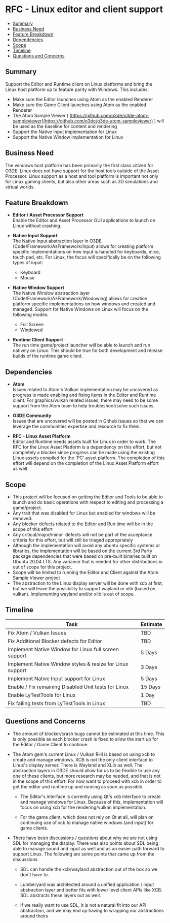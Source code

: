 # RFC - Linux editor and client support

  - [Summary](#summary)
  - [Business Need](#business-need)
  - [Feature Breakdown](#feature-breakdown)
  - [Dependencies](#dependencies)
  - [Scope](#scope)
  - [Timeline](#timeline)
  - [Questions and Concerns](#questions-and-concerns)

## Summary

Support the Editor and Runtime client on Linux platforms and bring the Linux host platform up to feature parity with Windows. This includes:

- Make sure the Editor launches using Atom as the enabled Renderer
- Make sure the Game Client launches using Atom as the enabled Renderer
- The Atom Sample Viewer ( [https://github.com/o3de/o3de-atom-sampleviewer](https://github.com/o3de/o3de-atom-sampleviewer) ) will be used as the baseline for content and rendering
- Support the Native Input implementation for Linux
- Support the Native Window implementation for Linux

## Business Need

The windows host platform has been primarily the first class citizen for O3DE. Linux does not have support for the host tools outside of the Asset Processor. Linux support as a host and tool platform is important not only for Linux gaming clients, but also other areas such as 3D simulations and virtual worlds.

## Feature Breakdown

- **Editor / Asset Processor Support**  
    Enable the Editor and Asset Processor GUI applications to launch on Linux without crashing.  
      
    
- **Native Input Support**  
    The Native Input abstraction layer in O3DE (Code/Framework/AzFramework/Input) allows for creating platform specific implementations on how input is handled for keyboards, mice, touch pad, etc. For Linux, the focus will specifically be on the following types of input:
    - Keyboard
    - Mouse  
          
        
- **Native Window Support**  
    The Native Window abstraction layer (Code/Framework/AzFramework/Windowing) allows for creation platform specific implementations on how windows and created and managed. Support for Native Windows on Linux will focus on the following modes:
    - Full Screen
    - Windowed  
          
        
- **Runtime Client Support**  
    The run time game/project launcher will be able to launch and run natively on Linux. This should be true for both development and release builds of the runtime game client.

## Dependencies

- **Atom**  
    Issues related to Atom's Vulkan implementation may be uncovered as progress is made enabling and fixing items in the Editor and Runtime client. For graphics/vulkan related issues, there may need to be some support from the Atom team to help troubleshoot/solve such issues.  
      
    
- **O3DE Community**  
    Issues that are uncovered will be posted in Github Issues so that we can leverage the communities expertise and resource to fix them.  
      
    
- **RFC - Linux Asset Platform**  
    Editor and Runtime needs assets built for Linux in order to work. The RFC for the Linux Asset Platform is a dependency on this effort, but not completely a blocker since progress can be made using the existing Linux assets compiled for the 'PC' asset platform. The completion of this effort will depend on the completion of the Linux Asset Platform effort as well.

## Scope

- This project will be focused on getting the Editor and Tools to be able to launch and do basic operations with respect to editing and processing a game/project.
- Any trait that was disabled for Linux but enabled for windows will be removed.
- Any blocker defects related to the Editor and Run time will be in the scope of this effort
- Any critical/major/minor  defects will not be part of the acceptance criteria for this effort, but will still be triaged appropriately
- Although the implementation will avoid any ubuntu specific systems or libraries, the implementation will be based on the current 3rd Party package dependencies that were based on pre-built binaries built on Ubuntu 20.04 LTS. Any variance that is needed for other distributions is out of scope for this project.
- Scope will be limited to running the Editor and Client against the Atom Sample Viewer project
- The abstraction to the Linux display server will be done with xcb at first, but we will leave the possibility to support wayland or xlib (based on vulkan). Implementing wayland and/or xlib is out of scope.

## Timeline

| Task | Estimate |
| --- | --- |
| Fix Atom / Vulkan Issues | TBD |
| Fix Additional Blocker defects for Editor | TBD |
| Implement Native Window for Linux full screen support | 5 Days |
| Implement Native Window styles & resize for Linux support | 3 Days |
| Implement Native Input support for Linux | 5 Days |
| Enable / Fix remaining Disabled Unit tests for Linux | 15 Days |
| Enable LyTestTools for Linux | 1 Day |
| Fix failing tests from LyTestTools in Linux | TBD |

  

## Questions and Concerns

- The amount of blocker/crash bugs cannot be estimated at this time. This is only possible as each blocker crash is fixed to allow the start up for the Editor / Game Client to continue.  
      
    
- The Atom gem's current Linux / Vulkan RHI is based on using xcb to create and manage windows. XCB is not the only client interface to Linux's display server. There is Wayland and XLib as well. The abstraction layers in O3DE should allow for us to be flexible to use any one of these clients, but more research may be needed, and that is not in the scope of this effort. For now want to proceed with xcb in order to get the editor and runtime up and running as soon as possible.  
      
    - The Editor's interface is currently using Qt's xcb interface to create and manage windows for Linux. Because of this, implementation will focus on using xcb for the rendering/vulkan implementation.  
         
        
    - For the game client, which does not rely on Qt at all, will plan on continuing use of xcb to manage native windows (and input) for game clients.  
          
        
- There have been discussions / questions about why we are not using SDL for managing the display. There was also points about SDL being able to manage sound and input as well and as an easier path forward to support Linux. The following are some points that came up from the discussions  
      
    
    - SDL can handle the xcb/wayland abstraction out of the box so we don't have to.  
          
        
    - Lumberyard was architected around a unified application / input abstraction layer and better fits with lower level client APIs like XCB. SDL abstracts these layers out as well.  
          
        
    - If we really want to use SDL, it is not a natural fit into our API abstraction, and we may end up having to wrapping our abstractions around theirs